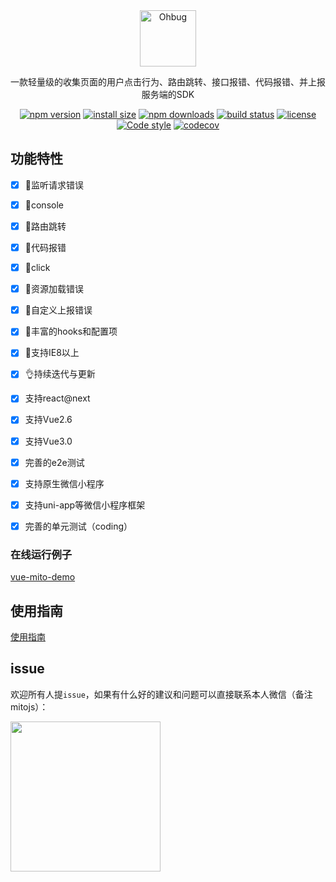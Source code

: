<div align="center">
    <a href="#" target="_blank">
    <img src="https://i.loli.net/2020/08/21/87uCfjsrWwhA5YL.jpg" alt="Ohbug" height="90">
    </a>
    <p>一款轻量级的收集页面的用户点击行为、路由跳转、接口报错、代码报错、并上报服务端的SDK</p>

[![npm version](https://img.shields.io/npm/v/@zyf2e/mitojs.svg?style=flat-square)](https://www.npmjs.org/package/@zyf2e/mitojs)
[![install size](https://packagephobia.now.sh/badge?p=@zyf2e/mitojs)](https://packagephobia.now.sh/result?p=@zyf2e/mitojs)
[![npm downloads](https://img.shields.io/npm/dm/@zyf2e/mitojs.svg?style=flat-square)](http://npm-stat.com/charts.html?package=@zyf2e/mitojs)
[![build status](https://img.shields.io/travis/clouDr-f2e/mitojs/master.svg?style=flat-square)](https://travis-ci.com/github/clouDr-f2e/mitojs)
[![license](https://img.shields.io/github/license/clouDr-f2e/mitojs)](https://github.com/clouDr-f2e/mitojs/blob/dev/LICENSE)
[![Code style](https://img.shields.io/badge/code_style-prettier-ff69b4.svg?style=flat-square)](https://github.com/prettier/prettier)
[![codecov](https://codecov.io/gh/clouDr-f2e/mitojs/branch/master/graph/badge.svg?token=W7JP5GDOM7)](https://codecov.io/gh/clouDr-f2e/mitojs)

</div>


## 功能特性
- [x] 🔨监听请求错误
- [x] 🔨console
- [x] 🔨路由跳转
- [x] 🔨代码报错
- [x] 🔨click
- [x] 🔨资源加载错误
- [x] 🏅自定义上报错误
- [x] 🚀丰富的hooks和配置项
- [x] 🌝支持IE8以上
- [x] 👌持续迭代与更新
- [x] 支持react@next
- [x] 支持Vue2.6
- [x] 支持Vue3.0
- [x] 完善的e2e测试
- [x] 支持原生微信小程序
- [x] 支持uni-app等微信小程序框架
- [x] 完善的单元测试（coding）



### 在线运行例子
[vue-mito-demo](https://static.91jkys.com/web/mito-vue-demo/#/demo/one)



## 使用指南

[使用指南](https://github.com/clouDr-f2e/mitojs/blob/master/docs/guide.md)




## issue

欢迎所有人提`issue`，如果有什么好的建议和问题可以直接联系本人微信（备注mitojs）：

<img src="https://i.loli.net/2020/08/19/prtQbEcF7yu1MfZ.jpg" width="240px" />






